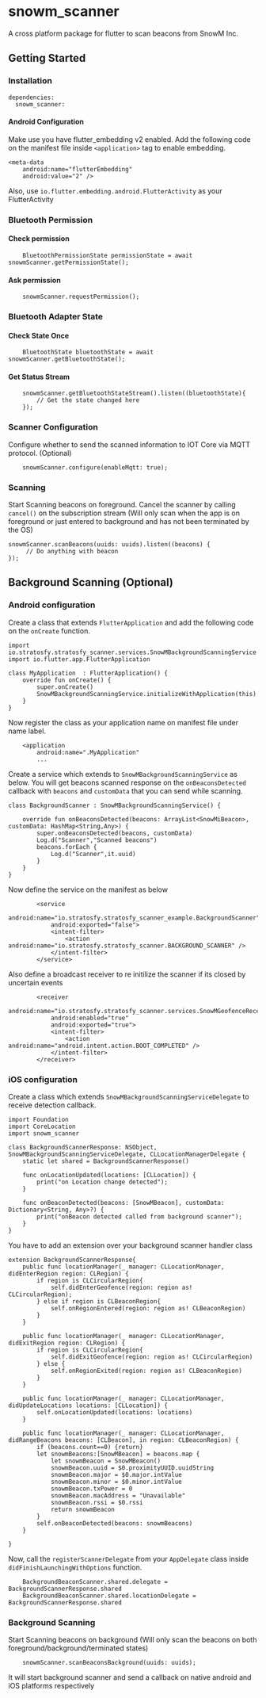 # snowm_scanner

A cross platform package for flutter to scan beacons from SnowM Inc.

## Getting Started

### Installation

```
dependencies:
  snowm_scanner:
```

#### Android Configuration

Make use you have flutter_embedding v2 enabled. Add the following code on the manifest file inside `<application>` tag to enable embedding.

```
<meta-data
    android:name="flutterEmbedding"
    android:value="2" />
```

Also, use `io.flutter.embedding.android.FlutterActivity` as your FlutterActivity

### Bluetooth Permission

#### Check permission

```
    BluetoothPermissionState permissionState = await snowmScanner.getPermissionState();
```

#### Ask permission

```
    snowmScanner.requestPermission();
```

### Bluetooth Adapter State

#### Check State Once

```
    BluetoothState bluetoothState = await snowmScanner.getBluetoothState();
```

#### Get Status Stream

```
    snowmScanner.getBluetoothStateStream().listen((bluetoothState){
        // Get the state changed here
    });
```

### Scanner Configuration

Configure whether to send the scanned information to IOT Core via MQTT protocol. (Optional)

```
    snowmScanner.configure(enableMqtt: true);

```

### Scanning

Start Scanning beacons on foreground. Cancel the scanner by calling `cancel()` on the subscription stream
(Will only scan when the app is on foreground or just entered to background and has not been terminated by the OS)

```
snowmScanner.scanBeacons(uuids: uuids).listen((beacons) {
     // Do anything with beacon
});
```

## Background Scanning (Optional)

### Android configuration

Create a class that extends `FlutterApplication` and add the following code on the `onCreate` function.

```
import io.stratosfy.stratosfy_scanner.services.SnowMBackgroundScanningService
import io.flutter.app.FlutterApplication

class MyApplication  : FlutterApplication() {
    override fun onCreate() {
        super.onCreate()
        SnowMBackgroundScanningService.initializeWithApplication(this)
    }
}
```

Now register the class as your application name on manifest file under name label.

```
    <application
        android:name=".MyApplication"
        ...
```

Create a service which extends to `SnowMBackgroundScanningService` as below. You will get beacons scanned response on the `onBeaconsDetected` callback with `beacons` and `customData` that you can send while scanning.

```
class BackgroundScanner : SnowMBackgroundScanningService() {

    override fun onBeaconsDetected(beacons: ArrayList<SnowMiBeacon>, customData: HashMap<String,Any>) {
        super.onBeaconsDetected(beacons, customData)
        Log.d("Scanner","Scanned beacons")
        beacons.forEach {
            Log.d("Scanner",it.uuid)
        }
    }
}
```

Now define the service on the manifest as below

```
        <service
            android:name="io.stratosfy.stratosfy_scanner_example.BackgroundScanner"
            android:exported="false">
            <intent-filter>
                <action android:name="io.stratosfy.stratosfy_scanner.BACKGROUND_SCANNER" />
            </intent-filter>
        </service>
```

Also define a broadcast receiver to re initilize the scanner if its closed by uncertain events

```
        <receiver
            android:name="io.stratosfy.stratosfy_scanner.services.SnowMGeofenceReceiver"
            android:enabled="true"
            android:exported="true">
            <intent-filter>
                <action android:name="android.intent.action.BOOT_COMPLETED" />
            </intent-filter>
        </receiver>
```

### iOS configuration

Create a class which extends `SnowMBackgroundScanningServiceDelegate` to receive detection callback.

```
import Foundation
import CoreLocation
import snowm_scanner

class BackgroundScannerResponse: NSObject, SnowMBackgroundScanningServiceDelegate, CLLocationManagerDelegate {
    static let shared = BackgroundScannerResponse()

    func onLocationUpdated(locations: [CLLocation]) {
        print("on Location change detected");
    }

    func onBeaconDetected(beacons: [SnowMBeacon], customData: Dictionary<String, Any>?) {
        print("onBeacon detected called from background scanner");
    }
}
```

You have to add an extension over your background scanner handler class

```
extension BackgroundScannerResponse{
    public func locationManager(_ manager: CLLocationManager, didEnterRegion region: CLRegion) {
        if region is CLCircularRegion{
            self.didEnterGeofence(region: region as! CLCircularRegion);
        } else if region is CLBeaconRegion{
            self.onRegionEntered(region: region as! CLBeaconRegion)
        }
    }

    public func locationManager(_ manager: CLLocationManager, didExitRegion region: CLRegion) {
        if region is CLCircularRegion{
            self.didExitGeofence(region: region as! CLCircularRegion)
        } else {
            self.onRegionExited(region: region as! CLBeaconRegion)
        }
    }

    public func locationManager(_ manager: CLLocationManager, didUpdateLocations locations: [CLLocation]) {
        self.onLocationUpdated(locations: locations)
    }

    public func locationManager(_ manager: CLLocationManager, didRangeBeacons beacons: [CLBeacon], in region: CLBeaconRegion) {
        if (beacons.count==0) {return}
        let snowmBeacons:[SnowMBeacon] = beacons.map {
            let snowmBeacon = SnowMBeacon()
            snowmBeacon.uuid = $0.proximityUUID.uuidString
            snowmBeacon.major = $0.major.intValue
            snowmBeacon.minor = $0.minor.intValue
            snowmBeacon.txPower = 0
            snowmBeacon.macAddress = "Unavailable"
            snowmBeacon.rssi = $0.rssi
            return snowmBeacon
        }
        self.onBeaconDetected(beacons: snowmBeacons)
    }

}
```

Now, call the `registerScannerDelegate` from your `AppDelegate` class inside `didFinishLaunchingWithOptions` function.

```
    BackgroundBeaconScanner.shared.delegate = BackgroundScannerResponse.shared
    BackgroundBeaconScanner.shared.locationDelegate = BackgroundScannerResponse.shared
```

### Background Scanning

Start Scanning beacons on background
(Will only scan the beacons on both foreground/background/terminated states)

```
    snowmScanner.scanBeaconsBackground(uuids: uuids);
```

It will start background scanner and send a callback on native android and iOS platforms respectively
